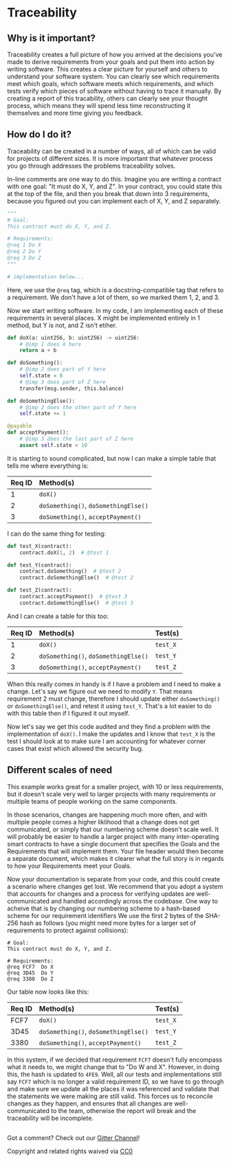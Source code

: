# Traceability

## Why is it important?

Traceability creates a full picture of how you arrived at the decisions you've made to derive requirements from your goals and put them into action by writing software. This creates a clear picture for yourself and others to understand your software system. You can clearly see which requirements meet which goals, which software meets which requirements, and which tests verify which pieces of software without having to trace it manually. By creating a report of this tracability, others can clearly see your thought process, which means they will spend less time reconstructing it themselves and more time giving you feedback.

## How do I do it?

Traceability can be created in a number of ways, all of which can be valid for projects of different sizes. It is more important that whatever process you go through addresses the problems traceability solves.

In-line comments are one way to do this. Imagine you are writing a contract with one goal: "It must do X, Y, and Z". In your contract, you could state this at the top of the file, and then you break that down into 3 requirements, because you figured out you can implement each of X, Y, and Z separately.

```python
"""
# Goal:
This contract must do X, Y, and Z.

# Requirements:
@req 1 Do X
@req 2 Do Y
@req 3 Do Z
"""

# implementation below...
```

Here, we use the `@req` tag, which is a docstring-compatible tag that refers to a requirement. We don't have a lot of them, so we marked them 1, 2, and 3.

Now we start writing software. In my code, I am implementing each of these requirements in several places. X might be implemented entirely in 1 method, but Y is not, and Z isn't etiher.

```python
def doX(a: uint256, b: uint256) -> uint256:
    # @imp 1 does X here
    return a + b

def doSomething():
    # @imp 2 does part of Y here
    self.state = 0
    # @imp 3 does part of Z here
    transfer(msg.sender, this.balance)

def doSomethingElse():
    # @imp 2 does the other part of Y here
    self.state += 1

@payable
def acceptPayment():
    # @imp 3 does the last part of Z here
    assert self.state < 10
```

It is starting to sound complicated, but now I can make a simple table that tells me where everything is:

| Req ID | Method\(s\) |
| :--- | :--- |
| 1 | `doX()` |
| 2 | `doSomething()`, `doSomethingElse()` |
| 3 | `doSomething()`, `acceptPayment()` |

I can do the same thing for testing:

```python
def test_X(contract):
    contract.doX(1, 2)  # @test 1

def test_Y(contract):
    contract.doSomething()  # @test 2
    contract.doSomethingElse()  # @test 2

def test_Z(contract):
    contract.acceptPayment()  # @test 3
    contract.doSomethingElse()  # @test 3
```

And I can create a table for this too:

| Req ID | Method\(s\) | Test\(s\) |
| :--- | :--- | :--- |
| 1 | `doX()` | `test_X` |
| 2 | `doSomething()`, `doSomethingElse()` | `test_Y` |
| 3 | `doSomething()`, `acceptPayment()` | `test_Z` |

When this really comes in handy is if I have a problem and I need to make a change. Let's say we figure out we need to modify `Y`. That means requirement 2 must change, therefore I should update either `doSomething()` or `doSomethingElse()`, and retest it using `test_Y`. That's a lot easier to do with this table then if I figured it out myself.

Now let's say we get this code audited and they find a problem with the implementation of `doX()`. I make the updates and I know that `test_X` is the test I should look at to make sure I am accounting for whatever corner cases that exist which allowed the security bug.

## Different scales of need

This example works great for a smaller project, with 10 or less requirements, but it doesn't scale very well to larger projects with many requirements or multiple teams of people working on the same components.

In those scenarios, changes are happening much more often, and with multiple people comes a higher liklihood that a change does not get communicated, or simply that our numbering scheme doesn't scale well. It will probably be easier to handle a larger project with many inter-operating smart contracts to have a single document that specifies the Goals and the Requirements that will implement them. Your file header would then become a separate document, which makes it clearer what the full story is in regards to how your Requirements meet your Goals.

Now your documentation is separate from your code, and this could create a scenario where changes get lost. We recommend that you adopt a system that accounts for changes and a process for verifying updates are well-communicated and handled accordingly across the codebase. One way to acheive that is by changing our numbering scheme to a hash-based scheme for our requirement identifiers We use the first 2 bytes of the SHA-256 hash as follows \(you might need more bytes for a larger set of requirements to protect against collisions\):

```text
# Goal:
This contract must do X, Y, and Z.

# Requirements:
@req FCF7  Do X
@req 3D45  Do Y
@req 3380  Do Z
```

Our table now looks like this:

| Req ID | Method\(s\) | Test\(s\) |
| :--- | :--- | :--- |
| FCF7 | `doX()` | `test_X` |
| 3D45 | `doSomething()`, `doSomethingElse()` | `test_Y` |
| 3380 | `doSomething()`, `acceptPayment()` | `test_Z` |

In this system, if we decided that requirement `FCF7` doesn't fully encompass what it needs to, we might change that to "Do W and X". However, in doing this, the hash is updated to `4FE9`. Well, all our tests and implementations still say `FCF7` which is no longer a valid requirement ID, so we have to go through and make sure we update all the places it was referenced and validate that the statements we were making are still valid. This forces us to reconcile changes as they happen, and ensures that all changes are well-communicated to the team, otherwise the report will break and the traceability will be incomplete.

##  

Got a comment?  Check out our [Gitter Channel](https://gitter.im/SecurEth_Guidelines/community#)!

Copyright and related rights waived via [CC0](https://creativecommons.org/publicdomain/zero/1.0/)

